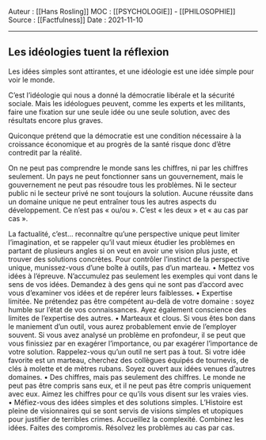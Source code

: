Auteur : [[Hans Rosling]]
MOC : [[PSYCHOLOGIE]] - [[PHILOSOPHIE]]
Source : [[Factfulness]]
Date : 2021-11-10
***

## Les idéologies tuent la réflexion

Les idées simples sont attirantes, et une idéologie est une idée simple pour voir le monde. 

C’est l’idéologie qui nous a donné la démocratie libérale et la sécurité sociale. Mais les idéologues peuvent, comme les experts et les militants, faire une fixation sur une seule idée ou une seule solution, avec des résultats encore plus graves.

Quiconque prétend que la démocratie est une condition nécessaire à la croissance économique et au progrès de la santé risque donc d’être contredit par la réalité.

On ne peut pas comprendre le monde sans les chiffres, ni par les chiffres seulement. Un pays ne peut fonctionner sans un gouvernement, mais le gouvernement ne peut pas résoudre tous les problèmes. Ni le secteur public ni le secteur privé ne sont toujours la solution. Aucune réussite dans un domaine unique ne peut entraîner tous les autres aspects du développement. Ce n’est pas « ou/ou ». C’est « les deux » et « au cas par cas ».

La factualité, c’est… reconnaître qu’une perspective unique peut limiter l’imagination, et se rappeler qu’il vaut mieux étudier les problèmes en partant de plusieurs angles si on veut en avoir une vision plus juste, et trouver des solutions concrètes. Pour contrôler l’instinct de la perspective unique, munissez-vous d’une boîte à outils, pas d’un marteau. 
• Mettez vos idées à l’épreuve. N’accumulez pas seulement les exemples qui vont dans le sens de vos idées. Demandez à des gens qui ne sont pas d’accord avec vous d’examiner vos idées et de repérer leurs faiblesses. 
• Expertise limitée. Ne prétendez pas être compétent au-delà de votre domaine : soyez humble sur l’état de vos connaissances. Ayez également conscience des limites de l’expertise des autres. 
• Marteaux et clous. Si vous êtes bon dans le maniement d’un outil, vous aurez probablement envie de l’employer souvent. Si vous avez analysé un problème en profondeur, il se peut que vous finissiez par en exagérer l’importance, ou par exagérer l’importance de votre solution. Rappelez-vous qu’un outil ne sert pas à tout. Si votre idée favorite est un marteau, cherchez des collègues équipés de tournevis, de clés à molette et de mètres rubans. Soyez ouvert aux idées venues d’autres domaines. 
• Des chiffres, mais pas seulement des chiffres. Le monde ne peut pas être compris sans eux, et il ne peut pas être compris uniquement avec eux. Aimez les chiffres pour ce qu’ils vous disent sur les vraies vies. 
• Méfiez-vous des idées simples et des solutions simples. L’Histoire est pleine de visionnaires qui se sont servis de visions simples et utopiques pour justifier de terribles crimes. Accueillez la complexité. Combinez les idées. Faites des compromis. Résolvez les problèmes au cas par cas.